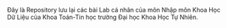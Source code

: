 
Đây là Repository lưu lại các bài Lab cá nhân của môn Nhập môn Khoa Học Dữ Liệu của Khoa Toán-Tin học trường Đại học Khoa Học Tự Nhiên.
